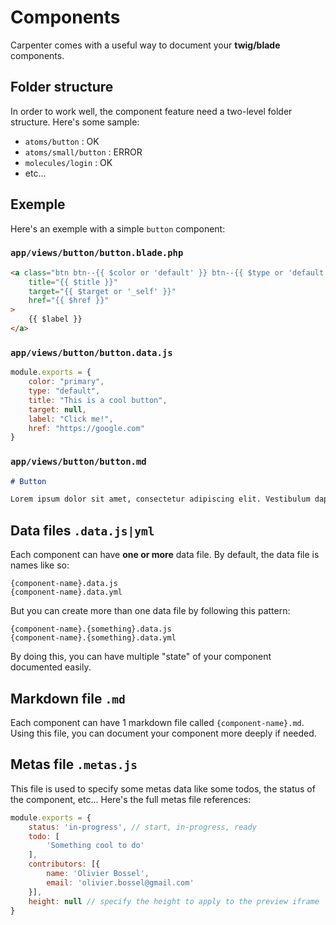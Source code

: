 # Components

Carpenter comes with a useful way to document your **twig/blade** components.

## Folder structure

In order to work well, the component feature need a two-level folder structure. Here's some sample:

- `atoms/button` : OK
- `atoms/small/button` : ERROR
- `molecules/login` : OK
- etc...

## Exemple

Here's an exemple with a simple `button` component:

### `app/views/button/button.blade.php`

```html
<a class="btn btn--{{ $color or 'default' }} btn--{{ $type or 'default' }}"
	title="{{ $title }}"
	target="{{ $target or '_self' }}"
	href="{{ $href }}"
>
	{{ $label }}
</a>
```

### `app/views/button/button.data.js`

```js
module.exports = {
	color: "primary",
	type: "default",
	title: "This is a cool button",
	target: null,
	label: "Click me!",
	href: "https://google.com"
}
```

### `app/views/button/button.md`

```markdown
# Button

Lorem ipsum dolor sit amet, consectetur adipiscing elit. Vestibulum dapibus felis at sollicitudin efficitur. Vivamus risus nunc, vulputate imperdiet viverra eu, gravida eget arcu. Quisque sollicitudin euismod lorem, vitae varius mi vestibulum non. Pellentesque habitant morbi tristique senectus et netus et malesuada fames ac turpis egestas. Duis condimentum nibh vel mi condimentum rhoncus. Etiam sed ante a tortor lacinia porttitor. Donec vestibulum porta dignissim. Mauris ut tellus massa.
```

## Data files `.data.js|yml`

Each component can have **one or more** data file. By default, the data file is names like so:

```
{component-name}.data.js
{component-name}.data.yml
```

But you can create more than one data file by following this pattern:

```
{component-name}.{something}.data.js
{component-name}.{something}.data.yml
```

By doing this, you can have multiple "state" of your component documented easily.

## Markdown file `.md`

Each component can have 1 markdown file called `{component-name}.md`. Using this file, you can document your component more deeply if needed.

## Metas file `.metas.js`

This file is used to specify some metas data like some todos, the status of the component, etc... Here's the full metas file references:

```js
module.exports = {
	status: 'in-progress', // start, in-progress, ready
	todo: [
		'Something cool to do'
	],
	contributors: [{
		name: 'Olivier Bossel',
		email: 'olivier.bossel@gmail.com'
	}],
	height: null // specify the height to apply to the preview iframe
}
```
